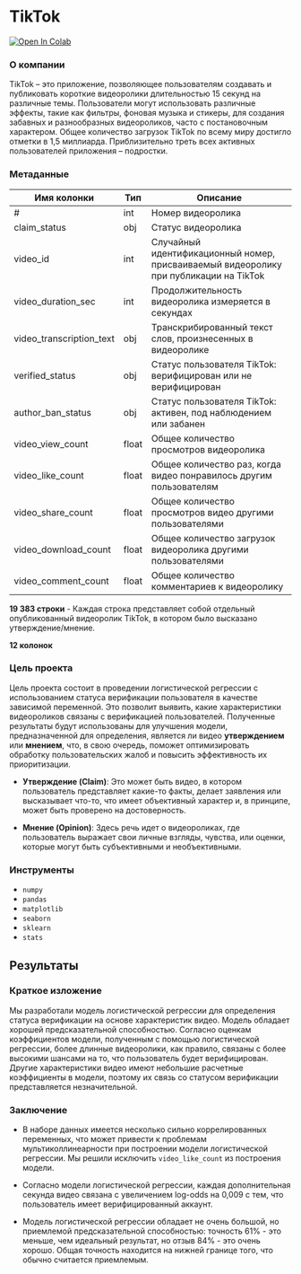 # **TikTok**
<a target="_blank" href="https://colab.research.google.com/github/VsevolodMus/Coursera/blob/main/Google%20Advanced%20Data%20Analytics/%D0%98%D1%81%D1%81%D0%BB%D0%B5%D0%B4%D0%BE%D0%B2%D0%B0%D0%BD%D0%B8%D0%B5%20%D0%B2%D0%B7%D0%B0%D0%B8%D0%BC%D0%BE%D1%81%D0%B2%D1%8F%D0%B7%D0%B5%D0%B9%20%D0%BC%D0%B5%D0%B6%D0%B4%D1%83%20%D0%BE%D1%81%D0%BE%D0%B1%D0%B5%D0%BD%D0%BD%D0%BE%D1%81%D1%82%D1%8F%D0%BC%D0%B8%20%D0%B2%D0%B8%D0%B4%D0%B5%D0%BE%D1%80%D0%BE%D0%BB%D0%B8%D0%BA%D0%B0%20%D0%B8%20%D0%BF%D0%BE%D0%BB%D1%8C%D0%B7%D0%BE%D0%B2%D0%B0%D1%82%D0%B5%D0%BB%D1%8F%D0%BC%D0%B8/TikTok.ipynb">
  <img src="https://colab.research.google.com/assets/colab-badge.svg" alt="Open In Colab"/>
</a>

### О компании

TikTok – это приложение, позволяющее пользователям создавать и публиковать короткие видеоролики длительностью 15 секунд на различные темы. Пользователи могут использовать различные эффекты, такие как фильтры, фоновая музыка и стикеры, для создания забавных и разнообразных видеороликов, часто с постановочным характером. Общее количество загрузок TikTok по всему миру достигло отметки в 1,5 миллиарда. Приблизительно треть всех активных пользователей приложения – подростки.

### Метаданные

| Имя колонки              | Тип   | Описание                                                                              |
|--------------------------|-------|---------------------------------------------------------------------------------------|
| #                        | int   | Номер видеоролика                                                                     |
| claim_status             | obj   | Статус видеоролика                                                                    |
| video_id                 | int   | Случайный идентификационный номер, присваиваемый видеоролику при публикации на TikTok |
| video_duration_sec       | int   | Продолжительность видеоролика измеряется в секундах                                   |
| video_transcription_text | obj   | Транскрибированный текст слов, произнесенных в видеоролике                            |
| verified_status          | obj   | Статус пользователя TikTok: верифицирован или не верифицирован                        |
| author_ban_status        | obj   | Статус пользователя TikTok: активен, под наблюдением или забанен                      |
| video_view_count         | float | Общее количество просмотров видеоролика                                               |
| video_like_count         | float | Общее количество раз, когда видео понравилось другим пользователям                    |
| video_share_count        | float | Общее количество просмотров видео другими пользователями                              |
| video_download_count     | float | Общее количество загрузок видеоролика другими пользователями                          |
| video_comment_count      | float | Общее количество комментариев к видеоролику                                           |

**19 383 строки** - Каждая строка представляет собой отдельный опубликованный видеоролик TikTok, в котором было высказано утверждение/мнение.

**12 колонок**

### Цель проекта

Цель проекта состоит в проведении логистической регрессии с использованием статуса верификации пользователя в качестве зависимой переменной. Это позволит выявить, какие характеристики видеороликов связаны с верификацией пользователей. Полученные результаты будут использованы для улучшения модели, предназначенной для определения, является ли видео **утверждением** или **мнением**, что, в свою очередь, поможет оптимизировать обработку пользовательских жалоб и повысить эффективность их приоритизации.

- **Утверждение (Claim)**: Это может быть видео, в котором пользователь представляет какие-то факты, делает заявления или высказывает что-то, что имеет объективный характер и, в принципе, может быть проверено на достоверность.

- **Мнение (Opinion)**: Здесь речь идет о видеороликах, где пользователь выражает свои личные взгляды, чувства, или оценки, которые могут быть субъективными и необъективными.


### Инструменты
- `numpy`
- `pandas`
- `matplotlib`
- `seaborn`
- `sklearn`
- `stats`

## Результаты
### Краткое изложение

Мы разработали модель логистической регрессии для определения статуса верификации на основе характеристик видео. Модель обладает хорошей предсказательной способностью. Согласно оценкам коэффициентов модели, полученным с помощью логистической регрессии, более длинные видеоролики, как правило, связаны с более высокими шансами на то, что пользователь будет верифицирован. Другие характеристики видео имеют небольшие расчетные коэффициенты в модели, поэтому их связь со статусом верификации представляется незначительной.

### Заключение

- В наборе данных имеется несколько сильно коррелированных переменных, что может привести к проблемам мультиколлинеарности при построении модели логистической регрессии. Мы решили исключить `video_like_count` из построения модели.

- Согласно модели логистической регрессии, каждая дополнительная секунда видео связана с увеличением log-odds на 0,009 с тем, что пользователь имеет верифицированный аккаунт.

- Модель логистической регрессии обладает не очень большой, но приемлемой предсказательной способностью: точность 61% - это меньше, чем идеальный результат, но отзыв 84% - это очень хорошо. Общая точность находится на нижней границе того, что обычно считается приемлемым.
